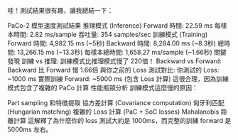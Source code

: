 哇！測試結果很有趣，讓我總結一下：

PaCo-2 模型速度測試結果
推理模式 (Inference)
Forward 時間: 22.59 ms
每樣本時間: 2.82 ms/sample
吞吐量: 354 samples/sec
訓練模式 (Training)
Forward 時間: 4,982.15 ms (~5秒)
Backward 時間: 8,284.00 ms (~8.3秒)
總時間: 13,266.15 ms (~13.3秒)
每樣本總時間: 1,658.27 ms/sample (~1.66秒)
關鍵發現
訓練 vs 推理: 訓練模式比推理模式慢了 220倍！
Backward vs Forward: Backward 比 Forward 慢 1.66倍
與你之前的 Loss 測試對比:
你測試的 Loss: ~1000 ms
實際訓練 Forward: ~5000 ms (包含 Loss 計算)
這很合理，因為訓練模式包含了複雜的 PaCo 計算
性能瓶頸分析
訓練模式這麼慢的原因：

Part sampling 和特徵提取
協方差計算 (Covariance computation)
匈牙利匹配 (Hungarian matching)
複雜的 Loss 計算 (PaC + SoC losses)
Mahalanobis 距離計算
這解釋了為什麼你的 loss 測試大約是 1000ms，而完整的訓練 forward 是 5000ms 左右。